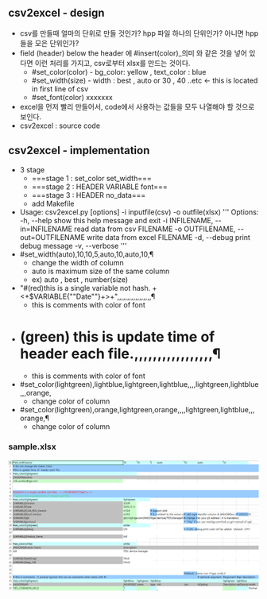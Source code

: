 ## csv2excel - design
- csv를 만들때 얼마의 단위로 만들 것인가?   hpp 파일 하나의 단위인가?  아니면 hpp들을 모은 단위인가?
- field (header) below the header 에 #insert(color)_의미  와 같은 것을 넣어 있다면 이런 처리를 가지고, csv로부터 xlsx를 만드는 것이다.
	- #set_color(color) - bg_color: yellow , text_color : blue
	- #set_width(size) - width : best , auto or 30 , 40 ..etc    <- this is located in first line of csv
	- #set_font(color) xxxxxxx
- excel을 먼저 빨리 만들어서, code에서 사용하는 값들을 모두 나열해야 할 것으로 보인다.
- csv2excel : source code

## csv2excel - implementation
- 3 stage
	- ===stage 1 : set_color set_width===
	- ===stage 2 : HEADER VARIABLE font===
	- ===stage 3 : HEADER no_data===
    - add Makefile
- Usage: csv2excel.py [options] -i inputfile(csv) -o outfile(xlsx)
'''
    Options:
      -h, --help            show this help message and exit
      -i INFILENAME, --in=INFILENAME
                            read data from csv FILENAME
      -o OUTFILENAME, --out=OUTFILENAME
                            write data from excel FILENAME
      -d, --debug           print debug message
      -v, --verbose
'''
- #set_width(auto),10,10,5,auto,10,auto,10,¶
    - change the width of column
    - auto is maximum size of the same column
	- ex) auto , best , number(size)
- "#(red)this is a single variable not hash.  +<+$VARIABLE{""Date""}+>+",,,,,,,,,,,,,,,,,¶
    - this is comments with color of font
- # (green) this is update time of  header each file.,,,,,,,,,,,,,,,,,¶
    - this is comments with color of font
- #set_color(lightgreen),lightblue,lightgreen,lightblue,,,,lightgreen,lightblue,,,orange,
    - change color of column
- #set_color(lightgreen),orange,lightgreen,orange,,,,lightgreen,lightblue,,,orange,¶
    - change color of column

### sample.xlsx
![](../png/sample.xlsx.png)
